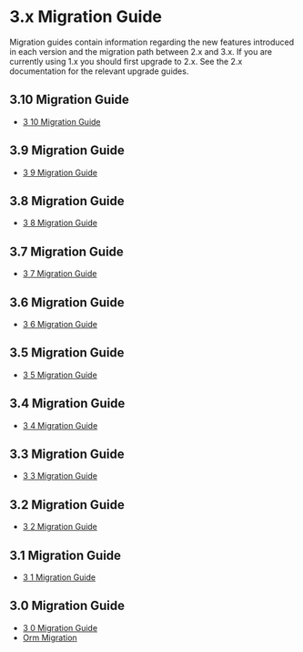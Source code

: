 # 3.x Migration Guide

Migration guides contain information regarding the new features introduced in
each version and the migration path between 2.x and 3.x. If you are currently
using 1.x you should first upgrade to 2.x. See the 2.x documentation for the
relevant upgrade guides.

## 3.10 Migration Guide

- [3 10 Migration Guide](../3-10-migration-guide.md)

## 3.9 Migration Guide

- [3 9 Migration Guide](../3-9-migration-guide.md)

## 3.8 Migration Guide

- [3 8 Migration Guide](../3-8-migration-guide.md)

## 3.7 Migration Guide

- [3 7 Migration Guide](../3-7-migration-guide.md)

## 3.6 Migration Guide

- [3 6 Migration Guide](../3-6-migration-guide.md)

## 3.5 Migration Guide

- [3 5 Migration Guide](../3-5-migration-guide.md)

## 3.4 Migration Guide

- [3 4 Migration Guide](../3-4-migration-guide.md)

## 3.3 Migration Guide

- [3 3 Migration Guide](../3-3-migration-guide.md)

## 3.2 Migration Guide

- [3 2 Migration Guide](../3-2-migration-guide.md)

## 3.1 Migration Guide

- [3 1 Migration Guide](../3-1-migration-guide.md)

## 3.0 Migration Guide

- [3 0 Migration Guide](../3-0-migration-guide.md)
- [Orm Migration](../orm-migration.md)
